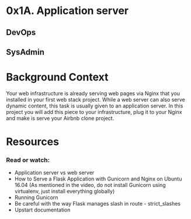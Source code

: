 # 0x1A. Application server
## DevOps
## SysAdmin

# Background Context


Your web infrastructure is already serving web pages via Nginx that you installed in your first web stack project. While a web server can also serve dynamic content, this task is usually given to an application server. In this project you will add this piece to your infrastructure, plug it to your Nginx and make is serve your Airbnb clone project.

# Resources
### Read or watch:

* Application server vs web server
* How to Serve a Flask Application with Gunicorn and Nginx on Ubuntu 16.04 (As mentioned in the video, do not install Gunicorn using virtualenv, just install everything globally)
* Running Gunicorn
* Be careful with the way Flask manages slash in route - strict_slashes
* Upstart documentation
